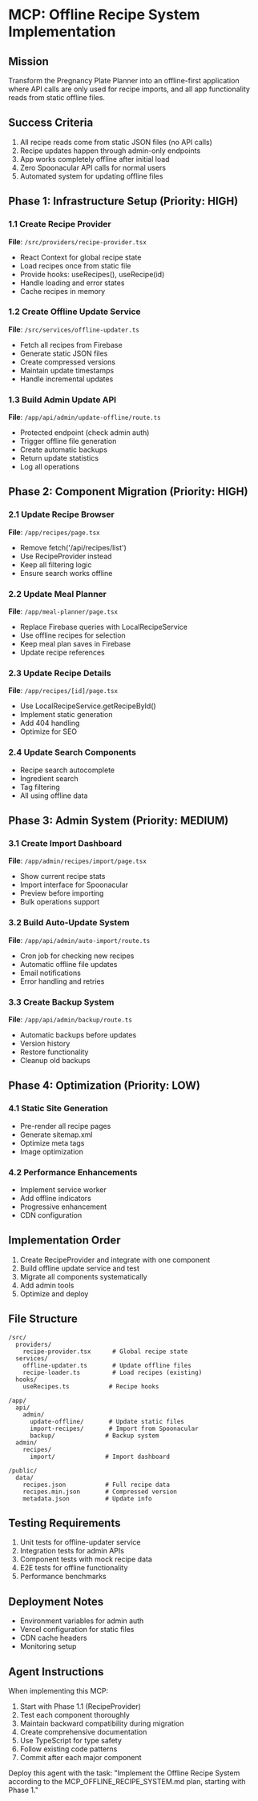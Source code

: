 # MCP: Offline Recipe System Implementation

## Mission
Transform the Pregnancy Plate Planner into an offline-first application where API calls are only used for recipe imports, and all app functionality reads from static offline files.

## Success Criteria
1. All recipe reads come from static JSON files (no API calls)
2. Recipe updates happen through admin-only endpoints
3. App works completely offline after initial load
4. Zero Spoonacular API calls for normal users
5. Automated system for updating offline files

## Phase 1: Infrastructure Setup (Priority: HIGH)

### 1.1 Create Recipe Provider
**File**: `/src/providers/recipe-provider.tsx`
- React Context for global recipe state
- Load recipes once from static file
- Provide hooks: useRecipes(), useRecipe(id)
- Handle loading and error states
- Cache recipes in memory

### 1.2 Create Offline Update Service
**File**: `/src/services/offline-updater.ts`
- Fetch all recipes from Firebase
- Generate static JSON files
- Create compressed versions
- Maintain update timestamps
- Handle incremental updates

### 1.3 Build Admin Update API
**File**: `/app/api/admin/update-offline/route.ts`
- Protected endpoint (check admin auth)
- Trigger offline file generation
- Create automatic backups
- Return update statistics
- Log all operations

## Phase 2: Component Migration (Priority: HIGH)

### 2.1 Update Recipe Browser
**File**: `/app/recipes/page.tsx`
- Remove fetch('/api/recipes/list')
- Use RecipeProvider instead
- Keep all filtering logic
- Ensure search works offline

### 2.2 Update Meal Planner
**File**: `/app/meal-planner/page.tsx`
- Replace Firebase queries with LocalRecipeService
- Use offline recipes for selection
- Keep meal plan saves in Firebase
- Update recipe references

### 2.3 Update Recipe Details
**File**: `/app/recipes/[id]/page.tsx`
- Use LocalRecipeService.getRecipeById()
- Implement static generation
- Add 404 handling
- Optimize for SEO

### 2.4 Update Search Components
- Recipe search autocomplete
- Ingredient search
- Tag filtering
- All using offline data

## Phase 3: Admin System (Priority: MEDIUM)

### 3.1 Create Import Dashboard
**File**: `/app/admin/recipes/import/page.tsx`
- Show current recipe stats
- Import interface for Spoonacular
- Preview before importing
- Bulk operations support

### 3.2 Build Auto-Update System
**File**: `/app/api/admin/auto-import/route.ts`
- Cron job for checking new recipes
- Automatic offline file updates
- Email notifications
- Error handling and retries

### 3.3 Create Backup System
**File**: `/app/api/admin/backup/route.ts`
- Automatic backups before updates
- Version history
- Restore functionality
- Cleanup old backups

## Phase 4: Optimization (Priority: LOW)

### 4.1 Static Site Generation
- Pre-render all recipe pages
- Generate sitemap.xml
- Optimize meta tags
- Image optimization

### 4.2 Performance Enhancements
- Implement service worker
- Add offline indicators
- Progressive enhancement
- CDN configuration

## Implementation Order
1. Create RecipeProvider and integrate with one component
2. Build offline update service and test
3. Migrate all components systematically
4. Add admin tools
5. Optimize and deploy

## File Structure
```
/src/
  providers/
    recipe-provider.tsx      # Global recipe state
  services/
    offline-updater.ts       # Update offline files
    recipe-loader.ts         # Load recipes (existing)
  hooks/
    useRecipes.ts           # Recipe hooks

/app/
  api/
    admin/
      update-offline/       # Update static files
      import-recipes/       # Import from Spoonacular
      backup/              # Backup system
  admin/
    recipes/
      import/              # Import dashboard

/public/
  data/
    recipes.json           # Full recipe data
    recipes.min.json       # Compressed version
    metadata.json          # Update info
```

## Testing Requirements
1. Unit tests for offline-updater service
2. Integration tests for admin APIs
3. Component tests with mock recipe data
4. E2E tests for offline functionality
5. Performance benchmarks

## Deployment Notes
- Environment variables for admin auth
- Vercel configuration for static files
- CDN cache headers
- Monitoring setup

## Agent Instructions
When implementing this MCP:
1. Start with Phase 1.1 (RecipeProvider)
2. Test each component thoroughly
3. Maintain backward compatibility during migration
4. Create comprehensive documentation
5. Use TypeScript for type safety
6. Follow existing code patterns
7. Commit after each major component

Deploy this agent with the task: "Implement the Offline Recipe System according to the MCP_OFFLINE_RECIPE_SYSTEM.md plan, starting with Phase 1."